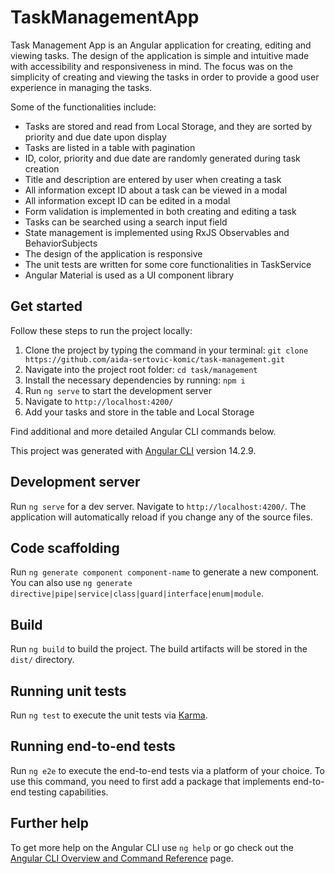 # TaskManagementApp

Task Management App is an Angular application for creating, editing and viewing tasks.
The design of the application is simple and intuitive made with accessibility and responsiveness in mind. The focus was on the simplicity of creating and viewing the tasks in order to provide a good user experience in managing the tasks.

Some of the functionalities include:
- Tasks are stored and read from Local Storage, and they are sorted by priority and due date upon display
- Tasks are listed in a table with pagination
- ID, color, priority and due date are randomly generated during task creation
- Title and description are entered by user when creating a task
- All information except ID about a task can be viewed in a modal
- All information except ID can be edited in a modal
- Form validation is implemented in both creating and editing a task
- Tasks can be searched using a search input field 
- State management is implemented using RxJS Observables and BehaviorSubjects
- The design of the application is responsive
- The unit tests are written for some core functionalities in TaskService 
- Angular Material is used as a UI component library

## Get started

Follow these steps to run the project locally:
1. Clone the project by typing the command in your terminal: `git clone https://github.com/aida-sertovic-komic/task-management.git`
2. Navigate into the project root folder: `cd task/management`
3. Install the necessary dependencies by running: `npm i`
4. Run `ng serve` to start the development server
5. Navigate to `http://localhost:4200/`
6. Add your tasks and store in the table and Local Storage

Find additional and more detailed Angular CLI commands below.
<br>

This project was generated with [Angular CLI](https://github.com/angular/angular-cli) version 14.2.9.

## Development server

Run `ng serve` for a dev server. Navigate to `http://localhost:4200/`. The application will automatically reload if you change any of the source files.

## Code scaffolding

Run `ng generate component component-name` to generate a new component. You can also use `ng generate directive|pipe|service|class|guard|interface|enum|module`.

## Build

Run `ng build` to build the project. The build artifacts will be stored in the `dist/` directory.

## Running unit tests

Run `ng test` to execute the unit tests via [Karma](https://karma-runner.github.io).

## Running end-to-end tests

Run `ng e2e` to execute the end-to-end tests via a platform of your choice. To use this command, you need to first add a package that implements end-to-end testing capabilities.

## Further help

To get more help on the Angular CLI use `ng help` or go check out the [Angular CLI Overview and Command Reference](https://angular.io/cli) page.
